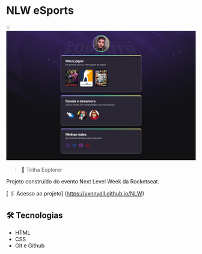 # NLW eSports
💡
![preview](./.github/preview.png)

> 🧭 Trilha Explorer

Projeto construído do evento Next Level Week da Rocketseat.

[ 🖇️ Acesso ao projeto] (https://vxnnydll.github.io/NLW)

## 🛠️ Tecnologias
- HTML
- CSS
- Git e Github

